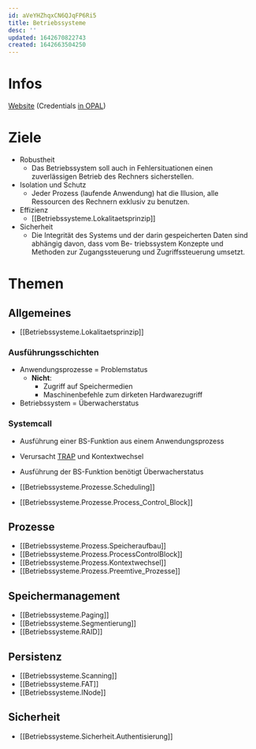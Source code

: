 ```yaml
---
id: aVeYHZhqxCN6QJqFP6Ri5
title: Betriebssysteme
desc: ''
updated: 1642670822743
created: 1642663504250
---
```


# Infos

[Website](https://rechnernetze.htwk-leipzig.de/~jeanm/edu/operatingsystems/) (Credentials [in OPAL](https://bildungsportal.sachsen.de/opal/auth/RepositoryEntry/20425539586/CourseNode/100545223954335))

# Ziele

- Robustheit
    - Das Betriebssystem soll auch in Fehlersituationen einen zuverlässigen Betrieb des Rechners sicherstellen.
- Isolation und Schutz
    - Jeder Prozess (laufende Anwendung) hat die Illusion, alle Ressourcen des Rechnern exklusiv zu benutzen.
- Effizienz
    - [[Betriebssysteme.Lokalitaetsprinzip]]
- Sicherheit
    - Die Integrität des Systems und der darin gespeicherten Daten sind abhängig davon, dass vom Be- triebssystem Konzepte und Methoden zur Zugangssteuerung und Zugriffssteuerung umsetzt.


# Themen

## Allgemeines

- [[Betriebssysteme.Lokalitaetsprinzip]]

### Ausführungsschichten

- Anwendungsprozesse = Problemstatus
    - **Nicht**:
        - Zugriff auf Speichermedien
        - Maschinenbefehle zum dirketen Hardwarezugriff
- Betriebssystem = Überwacherstatus

### Systemcall

- Ausführung einer BS-Funktion aus einem Anwendungsprozess
- Verursacht [TRAP](https://en.wikipedia.org/wiki/Trap_(computing)) und Kontextwechsel
- Ausführung der BS-Funktion benötigt Überwacherstatus

- [[Betriebssysteme.Prozesse.Scheduling]]
- [[Betriebssysteme.Prozesse.Process_Control_Block]]

## Prozesse

- [[Betriebssysteme.Prozess.Speicheraufbau]]
- [[Betriebssysteme.Prozess.ProcessControlBlock]]
- [[Betriebssysteme.Prozess.Kontextwechsel]]
- [[Betriebssysteme.Prozess.Preemtive_Prozesse]]


## Speichermanagement

- [[Betriebssysteme.Paging]]
- [[Betriebssysteme.Segmentierung]]
- [[Betriebssysteme.RAID]]

## Persistenz

- [[Betriebssysteme.Scanning]]
- [[Betriebssysteme.FAT]]
- [[Betriebssysteme.INode]]

## Sicherheit

- [[Betriebssysteme.Sicherheit.Authentisierung]]
